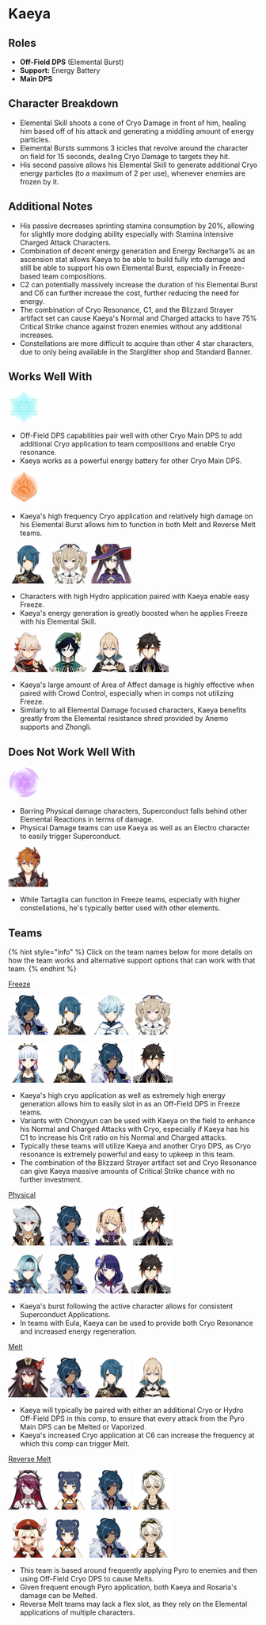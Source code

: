 # Kaeya

## Roles

* **Off-Field DPS** \(Elemental Burst\)
* **Support:** Energy Battery
* **Main DPS**

## Character Breakdown

* Elemental Skill shoots a cone of Cryo Damage in front of him, healing him based off of his attack and generating a middling amount of energy particles. 
* Elemental Bursts summons 3 icicles that revolve around the character on field for 15 seconds, dealing Cryo Damage to targets they hit.
* His second passive allows his Elemental Skill to generate additional Cryo energy particles \(to a maximum of 2 per use\), whenever enemies are frozen by it.

## Additional Notes

* His passive decreases sprinting stamina consumption by 20%, allowing for slightly more dodging ability especially with Stamina intensive Charged Attack Characters.
* Combination of decent energy generation and Energy Recharge% as an ascension stat allows Kaeya to be able to build fully into damage and still be able to support his own Elemental Burst, especially in Freeze-based team compositions.
* C2 can potentially massively increase the duration of his Elemental Burst and C6 can further increase the cost, further reducing the need for energy.
* The combination of Cryo Resonance, C1, and the Blizzard Strayer artifact set can cause Kaeya's Normal and Charged attacks to have 75% Critical Strike chance against frozen enemies without any additional increases.
* Constellations are more difficult to acquire than other 4 star characters, due to only being available in the Starglitter shop and Standard Banner.

## Works Well With

![](../../.gitbook/assets/element_cryo.webp) 

* Off-Field DPS capabilities pair well with other Cryo Main DPS to add additional Cryo application to team compositions and enable Cryo resonance.
* Kaeya works as a powerful energy battery for other Cryo Main DPS.

![](../../.gitbook/assets/element_pyro.webp)

* Kaeya's high frequency Cryo application and relatively high damage on his Elemental Burst allows him to function in both Melt and Reverse Melt teams. 

![](../../.gitbook/assets/ui_avataricon_xingqiu.png) ![](../../.gitbook/assets/ui_avataricon_barbara.png) ![](../../.gitbook/assets/ui_avataricon_mona.png)

* Characters with high Hydro application paired with Kaeya enable easy Freeze.
* Kaeya's energy generation is greatly boosted when he applies Freeze with his Elemental Skill.

![](../../.gitbook/assets/ui_avataricon_kazuha.png)![](../../.gitbook/assets/ui_avataricon_venti.png) ![](../../.gitbook/assets/ui_avataricon_jean.png)![](../../.gitbook/assets/ui_avataricon_zhongli.png) 

* Kaeya's large amount of Area of Affect damage is highly effective when paired with Crowd Control, especially when in comps not utilizing Freeze.
* Similarly to all Elemental Damage focused characters, Kaeya benefits greatly from the Elemental resistance shred provided by Anemo supports and Zhongli.



## Does Not Work Well With

![](../../.gitbook/assets/element_electro.webp) 

* Barring Physical damage characters, Superconduct falls behind other Elemental Reactions in terms of damage.
* Physical Damage teams can use Kaeya as well as an Electro character to easily trigger Superconduct.

![](../../.gitbook/assets/ui_avataricon_tartaglia.png) 

* While Tartaglia can function in Freeze teams, especially with higher constellations, he's typically better used with other elements.

## Teams

{% hint style="info" %}
Click on the team names below for more details on how the team works and alternative support options that can work with that team.
{% endhint %}

[Freeze ](../../teams/freeze.md)

![](../../.gitbook/assets/ui_avataricon_kaeya.png) ![](../../.gitbook/assets/ui_avataricon_xingqiu.png) ![](../../.gitbook/assets/ui_avataricon_chongyun.png) ![](../../.gitbook/assets/ui_avataricon_barbara.png) 

![](../../.gitbook/assets/ui_avataricon_ayaka.png) ![](../../.gitbook/assets/ui_avataricon_xingqiu.png) ![](../../.gitbook/assets/ui_avataricon_kaeya.png)  ![](../../.gitbook/assets/ui_avataricon_zhongli.png)

* Kaeya's high cryo application as well as extremely high energy generation allows him to easily slot in as an Off-Field DPS in Freeze teams.
* Variants with Chongyun can be used with Kaeya on the field to enhance his Normal and Charged Attacks with Cryo, especially if Kaeya has his C1 to increase his Crit ratio on his Normal and Charged attacks.
* Typically these teams will utilize Kaeya and another Cryo DPS, as Cryo resonance is extremely powerful and easy to upkeep in this team.
* The combination of the Blizzard Strayer artifact set and Cryo Resonance can give Kaeya massive amounts of Critical Strike chance with no further investment. 

[Physical](../../teams/physical.md)

![](../../.gitbook/assets/ui_avataricon_razor.png) ![](../../.gitbook/assets/ui_avataricon_kaeya.png) ![](../../.gitbook/assets/ui_avataricon_fischl.png) ![](../../.gitbook/assets/ui_avataricon_zhongli.png) 

![](../../.gitbook/assets/ui_avataricon_eula.png)![](../../.gitbook/assets/ui_avataricon_kaeya.png) ![](../../.gitbook/assets/ui_avataricon_shougun.png) ![](../../.gitbook/assets/ui_avataricon_zhongli.png) 

* Kaeya's burst following the active character allows for consistent Superconduct Applications.
* In teams with Eula, Kaeya can be used to provide both Cryo Resonance and increased energy regeneration.

[Melt](../../teams/melt.md)

![](../../.gitbook/assets/ui_avataricon_hutao.png) ![](../../.gitbook/assets/ui_avataricon_kaeya.png) ![](../../.gitbook/assets/ui_avataricon_xingqiu.png) ![](../../.gitbook/assets/ui_avataricon_jean.png) 

* Kaeya will typically be paired with either an additional Cryo or Hydro Off-Field DPS in this comp, to ensure that every attack from the Pyro Main DPS can be Melted or Vaporized.
* Kaeya's increased Cryo application at C6 can increase the frequency at which this comp can trigger Melt.

[Reverse Melt](../../teams/reverse-melt.md)

![](../../.gitbook/assets/ui_avataricon_rosaria.png) ![](../../.gitbook/assets/ui_avataricon_xiangling.png)  ![](../../.gitbook/assets/ui_avataricon_kaeya.png) ![](../../.gitbook/assets/ui_avataricon_bennett.png) 

![](../../.gitbook/assets/ui_avataricon_klee.png)![](../../.gitbook/assets/ui_avataricon_xiangling.png)  ![](../../.gitbook/assets/ui_avataricon_kaeya.png) ![](../../.gitbook/assets/ui_avataricon_bennett.png) 

* This team is based around frequently applying Pyro to enemies and then using Off-Field Cryo DPS to cause Melts.
* Given frequent enough Pyro application, both Kaeya and Rosaria's damage can be Melted.
* Reverse Melt teams may lack a flex slot, as they rely on the Elemental applications of multiple characters. 



